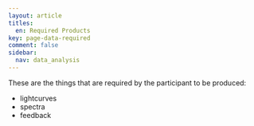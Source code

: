 ```yaml
---
layout: article
titles:
  en: Required Products
key: page-data-required
comment: false
sidebar:
  nav: data_analysis
---
```


These are the things that are required by the participant to be produced:

- lightcurves
- spectra
- feedback
